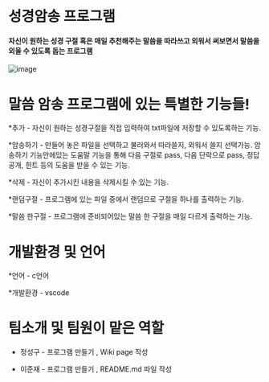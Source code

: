 



  # 성경암송 프로그램
  
  #### 자신이 원하는 성경 구절 혹은 매일 추천해주는 말씀을 따라쓰고 외워서 써보면서 말씀을 외울 수 있도록 돕는 프로그램


![image](https://user-images.githubusercontent.com/130740113/236632786-cbf6a20a-baf8-4c74-b51b-33d2f73beb75.png)






# 말씀 암송 프로그램에 있는 특별한 기능들! 
  
  
  
*추가 - 자신이 원하는 성경구절을 직접 입력하여 txt파일에 저장할 수 있도록하는 기능.	

*암송하기  - 만들어 놓은 파일을 선택하고 불러와서 따라쓸지, 외워서 쓸지 선택가능. 
          암송하기 기능안에있는 도움말 기능을 통해 다음 구절로 pass, 다음 단락으로 pass, 정답공개, 힌트 등의 도움을 받을 수 있는 기능. 	
          
  *삭제 - 자신이 추가시킨 내용을 삭제시킬 수 있는 기능. 
  
  *랜덤구절 - 프로그램에 있는 파일 중에서 랜덤으로 구절을 하나를 출력하는 기능. 
  
  *말씀 한구절 - 프로그램에 준비되어있는 말씀 한 구절을 매일 다르게 출력하는 기능. 
  
  
 


# 개발환경 및 언어
  
  *언어 - c언어
  
  *개발환경 - vscode 


# 팀소개 및 팀원이 맡은 역할
  
  * 정성구 - 프로그램 만들기 , Wiki page 작성 
  
  * 이준재 - 프로그램 만들기 , README.md 파일 작성  
